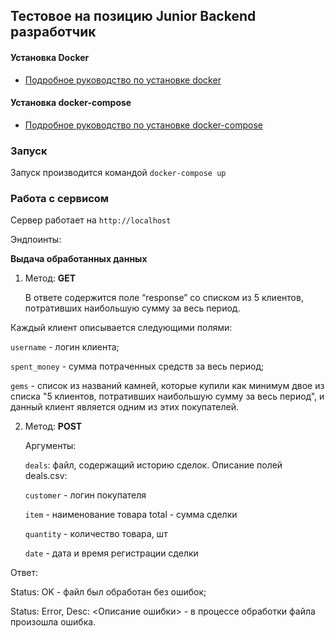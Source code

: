 ## Тестовое на позицию Junior Backend разработчик 

#### Установка Docker
* [Подробное руководство по установке docker](https://docs.docker.com/install/linux/docker-ce/ubuntu/)

#### Установка docker-compose

* [Подробное руководство по установке docker-compose](https://docs.docker.com/compose/install/)

### Запуск
Запуск производится командой `docker-compose up`
### Работа с сервисом
Сервер работает на `http://localhost`

Эндпоинты:

**Выдача обработанных данных**
1. Метод: **GET**
    
   В ответе содержится поле “response” со списком из 5 клиентов, потративших наибольшую сумму за весь период.

Каждый клиент описывается следующими полями:

   `username` - логин клиента;
   
   `spent_money` - сумма потраченных средств за весь период;

   `gems` - список из названий камней, которые купили как минимум двое из списка "5 клиентов, потративших наибольшую сумму за весь период", и данный клиент является одним из этих покупателей.

2. Метод: **POST**

   Аргументы:
 
   `deals`: файл, содержащий историю сделок.
   Описание полей deals.csv:
   
   `customer` - логин покупателя
   
   `item` - наименование товара  total - сумма сделки
   
   `quantity` - количество товара, шт
   
   `date` - дата и время регистрации сделки

Ответ:
 
  Status: OK - файл был обработан без ошибок;

  Status: Error, Desc: <Описание ошибки> - в процессе обработки файла произошла ошибка.
